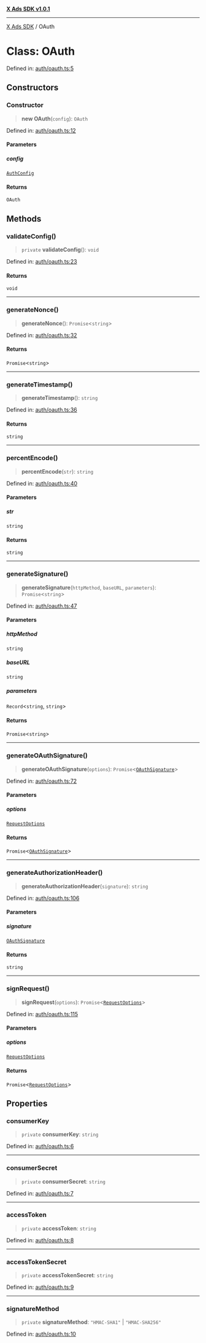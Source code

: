 [**X Ads SDK v1.0.1**](../README.md)

***

[X Ads SDK](../globals.md) / OAuth

# Class: OAuth

Defined in: [auth/oauth.ts:5](https://github.com/kage1020/x-ads-sdk/blob/main/src/auth/oauth.ts#L5)

## Constructors

### Constructor

> **new OAuth**(`config`): `OAuth`

Defined in: [auth/oauth.ts:12](https://github.com/kage1020/x-ads-sdk/blob/main/src/auth/oauth.ts#L12)

#### Parameters

##### config

[`AuthConfig`](../interfaces/AuthConfig.md)

#### Returns

`OAuth`

## Methods

### validateConfig()

> `private` **validateConfig**(): `void`

Defined in: [auth/oauth.ts:23](https://github.com/kage1020/x-ads-sdk/blob/main/src/auth/oauth.ts#L23)

#### Returns

`void`

***

### generateNonce()

> **generateNonce**(): `Promise`\<`string`\>

Defined in: [auth/oauth.ts:32](https://github.com/kage1020/x-ads-sdk/blob/main/src/auth/oauth.ts#L32)

#### Returns

`Promise`\<`string`\>

***

### generateTimestamp()

> **generateTimestamp**(): `string`

Defined in: [auth/oauth.ts:36](https://github.com/kage1020/x-ads-sdk/blob/main/src/auth/oauth.ts#L36)

#### Returns

`string`

***

### percentEncode()

> **percentEncode**(`str`): `string`

Defined in: [auth/oauth.ts:40](https://github.com/kage1020/x-ads-sdk/blob/main/src/auth/oauth.ts#L40)

#### Parameters

##### str

`string`

#### Returns

`string`

***

### generateSignature()

> **generateSignature**(`httpMethod`, `baseURL`, `parameters`): `Promise`\<`string`\>

Defined in: [auth/oauth.ts:47](https://github.com/kage1020/x-ads-sdk/blob/main/src/auth/oauth.ts#L47)

#### Parameters

##### httpMethod

`string`

##### baseURL

`string`

##### parameters

`Record`\<`string`, `string`\>

#### Returns

`Promise`\<`string`\>

***

### generateOAuthSignature()

> **generateOAuthSignature**(`options`): `Promise`\<[`OAuthSignature`](../interfaces/OAuthSignature.md)\>

Defined in: [auth/oauth.ts:72](https://github.com/kage1020/x-ads-sdk/blob/main/src/auth/oauth.ts#L72)

#### Parameters

##### options

[`RequestOptions`](../interfaces/RequestOptions.md)

#### Returns

`Promise`\<[`OAuthSignature`](../interfaces/OAuthSignature.md)\>

***

### generateAuthorizationHeader()

> **generateAuthorizationHeader**(`signature`): `string`

Defined in: [auth/oauth.ts:106](https://github.com/kage1020/x-ads-sdk/blob/main/src/auth/oauth.ts#L106)

#### Parameters

##### signature

[`OAuthSignature`](../interfaces/OAuthSignature.md)

#### Returns

`string`

***

### signRequest()

> **signRequest**(`options`): `Promise`\<[`RequestOptions`](../interfaces/RequestOptions.md)\>

Defined in: [auth/oauth.ts:115](https://github.com/kage1020/x-ads-sdk/blob/main/src/auth/oauth.ts#L115)

#### Parameters

##### options

[`RequestOptions`](../interfaces/RequestOptions.md)

#### Returns

`Promise`\<[`RequestOptions`](../interfaces/RequestOptions.md)\>

## Properties

### consumerKey

> `private` **consumerKey**: `string`

Defined in: [auth/oauth.ts:6](https://github.com/kage1020/x-ads-sdk/blob/main/src/auth/oauth.ts#L6)

***

### consumerSecret

> `private` **consumerSecret**: `string`

Defined in: [auth/oauth.ts:7](https://github.com/kage1020/x-ads-sdk/blob/main/src/auth/oauth.ts#L7)

***

### accessToken

> `private` **accessToken**: `string`

Defined in: [auth/oauth.ts:8](https://github.com/kage1020/x-ads-sdk/blob/main/src/auth/oauth.ts#L8)

***

### accessTokenSecret

> `private` **accessTokenSecret**: `string`

Defined in: [auth/oauth.ts:9](https://github.com/kage1020/x-ads-sdk/blob/main/src/auth/oauth.ts#L9)

***

### signatureMethod

> `private` **signatureMethod**: `"HMAC-SHA1"` \| `"HMAC-SHA256"`

Defined in: [auth/oauth.ts:10](https://github.com/kage1020/x-ads-sdk/blob/main/src/auth/oauth.ts#L10)
